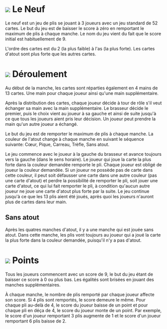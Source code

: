 # ![](icon-cards) Le Neuf
Le neuf est un jeu de plis se jouant à 3 joueurs avec un jeu standard 
de 52 cartes. Le but du jeu est de baisser le score à zéro en 
remportant le maximum de plis à chaque manche. Le nom du jeu vient
du fait que le score initial est habituellement de 9.

L'ordre des cartes est du 2 (la plus faible) à l'as (la plus forte).
Les cartes d'atout sont plus forte que les autres cartes.


# ![](icon-cards) Déroulement
Au début de la manche, les cartes sont réparties également en 4 mains
de 13 cartes. Une main pour chaque joueur ainsi qu'une main 
supplémentaire.

Après la distribution des cartes, chaque joueur décide à tour de rôle
s'il veut échanger sa main avec la main supplémentaire. Le brasseur
décide le premier, puis le choix vient au joueur à sa gauche et ainsi
de suite jusqu'à ce que tous les joueurs aient pris leur décision.
Un joueur peut prendre la main qu'un autre joueur a échangé.

Le but du jeu est de remporter le maximum de plis à chaque manche.
La couleur de l'atout change à chaque manche en suivant le séquence
suivante: Cœur, Pique, Carreau, Trèfle, Sans atout.

Le jeu commence avec le joueur à la gauche du brasseur et avance 
toujours vers la gauche (dans le sens horaire). Le joueur qui joue la
carte la plus forte dans la couleur demandée remporte le pli.
Chaque joueur est obligé de joueur la couleur demandée. Si un joueur
ne possède pas de carte dans cette couleur, il peut soit défausser une 
carte dans une autre couleur (pas une carte d'atout) et perdre la
possibilité de remporter le pli, soit jouer une carte d'atout, ce qui
lui fait remporter le pli, à condition qu'aucun autre joueur ne
joue une carte d'atout plus forte par la suite. Le jeu continue
jusqu'à ce que les 13 plis aient été joués, après quoi les joueurs
n'auront plus de cartes dans leur main.

## Sans atout
Après les quatres manches d'atout, il y a une manche qui est jouée
sans atout. Dans cette manche, les plis vont toujours au joueur qui
a joué la carte la plus forte dans la couleur demandée, puisqu'il
n'y a pas d'atout.


# ![](icon-book) Points
Tous les joueurs commencent avec un score de 9, le but du jeu étant
de baisser ce score à 0 ou plus bas. Les égalités sont brisées
en jouant des manches supplémentaires.

À chaque manche, le nombre de plis remporté par chaque joueur affecte
son score. Si 4 plis sont remportés, le score demeure le même. Pour
chaque pli au-delà de 4, le score du joueur baisse de un point et pour
chaque pli en déça de 4, le score du joueur monte de un point. Par
exemple, le score d'un joueur remportant 3 plis augmente de 1 et le
score d'un joueur remportant 6 plis baisse de 2.
